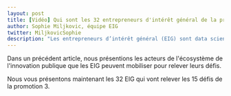 ```yaml
---
layout: post
title: [Vidéo] Qui sont les 32 entrepreneurs d'intérêt général de la promotion 3 ? 
author: Sophie Miljkovic, équipe EIG
twitter: MiljkovicSophie
description: "Les entrepreneurs d’intérêt général (EIG) sont data scientists, designers, développeurs et développeuses. Qui sont-ils et comment œuvrent-ils à la transformation numérique de l’État ?"
---
```


Dans un précédent article, nous présentions les acteurs de l'écosystème de l'innovation publique que les EIG peuvent mobiliser pour relever leurs défis. 

Nous vous présentons maintenant les 32 EIG qui vont relever les 15 défis de la promotion 3. 
